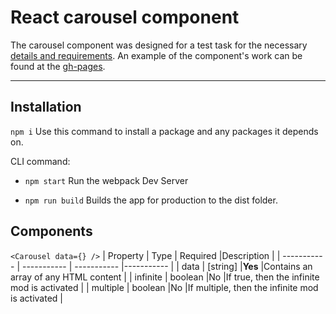 # React carousel component

The carousel component was designed for a test task for the necessary [details and requirements](./TASK.md).
An example of the component's work can be found at the [gh-pages](https://gerasik.github.io/react-carousel/).

---

## Installation

`npm i` Use this command to install a package and any packages it depends on.

CLI command:

- `npm start`
  Run the webpack Dev Server

- `npm run build`
  Builds the app for production to the dist folder.

## Components

`<Carousel data={} />`
| Property | Type | Required |Description |
| ----------- | ----------- | ----------- |----------- |
| data | [string] |**Yes** |Contains an array of any HTML content |
| infinite | boolean |No |If true, then the infinite mod is activated |
| multiple | boolean |No |If multiple, then the infinite mod is activated |
